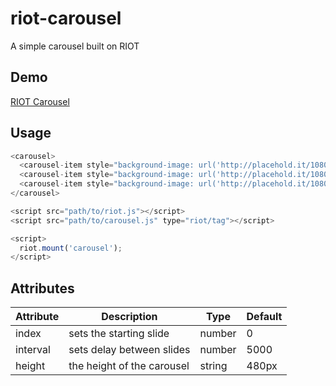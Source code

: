 # riot-carousel

A simple carousel built on RIOT

## Demo

[RIOT Carousel](https://acousticseagull.github.io)

## Usage

```javascript
<carousel>
  <carousel-item style="background-image: url('http://placehold.it/1080x768?text=First+Slide')"></carousel-item>
  <carousel-item style="background-image: url('http://placehold.it/1080x768?text=Second+Slide')"></carousel-item>
  <carousel-item style="background-image: url('http://placehold.it/1080x768?text=Third+Slide')"></carousel-item>
</carousel>

<script src="path/to/riot.js"></script>
<script src="path/to/carousel.js" type="riot/tag"></script>

<script>  
  riot.mount('carousel');
</script>
```

## Attributes

| Attribute | Description | Type | Default |
| --------- | ----------- | ---- | ------- |
| index     | sets the starting slide | number | 0
| interval  | sets delay between slides | number | 5000 |
| height    | the height of the carousel | string | 480px |
